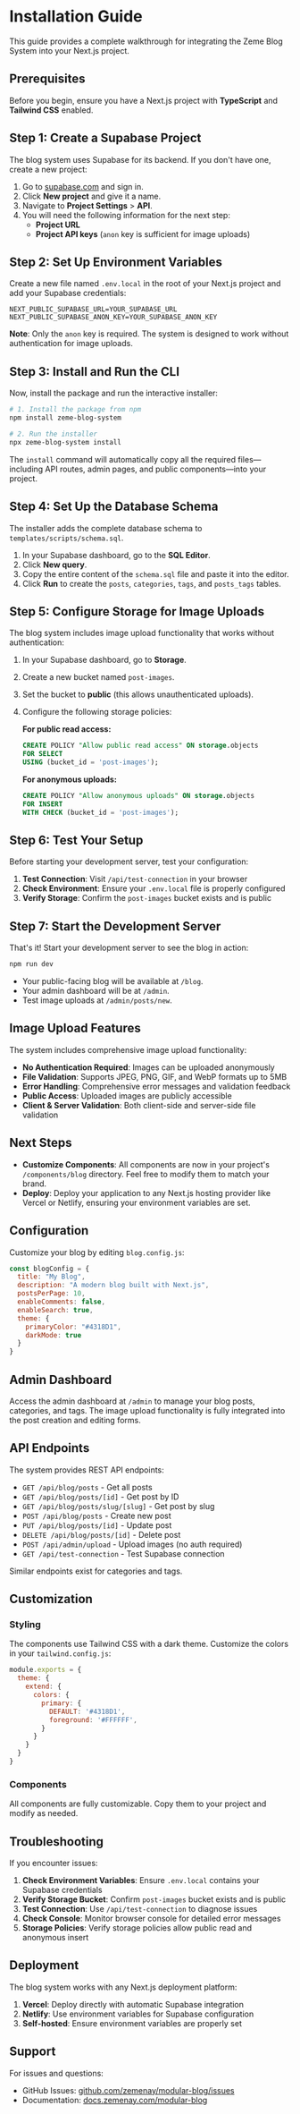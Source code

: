 # Installation Guide

This guide provides a complete walkthrough for integrating the Zeme Blog System into your Next.js project.

## Prerequisites

Before you begin, ensure you have a Next.js project with **TypeScript** and **Tailwind CSS** enabled.

## Step 1: Create a Supabase Project

The blog system uses Supabase for its backend. If you don't have one, create a new project:

1.  Go to [supabase.com](https://supabase.com/) and sign in.
2.  Click **New project** and give it a name.
3.  Navigate to **Project Settings** > **API**.
4.  You will need the following information for the next step:
    *   **Project URL**
    *   **Project API keys** (`anon` key is sufficient for image uploads)

## Step 2: Set Up Environment Variables

Create a new file named `.env.local` in the root of your Next.js project and add your Supabase credentials:

```env
NEXT_PUBLIC_SUPABASE_URL=YOUR_SUPABASE_URL
NEXT_PUBLIC_SUPABASE_ANON_KEY=YOUR_SUPABASE_ANON_KEY
```

**Note**: Only the `anon` key is required. The system is designed to work without authentication for image uploads.

## Step 3: Install and Run the CLI

Now, install the package and run the interactive installer:

```bash
# 1. Install the package from npm
npm install zeme-blog-system

# 2. Run the installer
npx zeme-blog-system install
```

The `install` command will automatically copy all the required files—including API routes, admin pages, and public components—into your project.

## Step 4: Set Up the Database Schema

The installer adds the complete database schema to `templates/scripts/schema.sql`.

1.  In your Supabase dashboard, go to the **SQL Editor**.
2.  Click **New query**.
3.  Copy the entire content of the `schema.sql` file and paste it into the editor.
4.  Click **Run** to create the `posts`, `categories`, `tags`, and `posts_tags` tables.

## Step 5: Configure Storage for Image Uploads

The blog system includes image upload functionality that works without authentication:

1.  In your Supabase dashboard, go to **Storage**.
2.  Create a new bucket named `post-images`.
3.  Set the bucket to **public** (this allows unauthenticated uploads).
4.  Configure the following storage policies:

    **For public read access:**
    ```sql
    CREATE POLICY "Allow public read access" ON storage.objects
    FOR SELECT
    USING (bucket_id = 'post-images');
    ```

    **For anonymous uploads:**
    ```sql
    CREATE POLICY "Allow anonymous uploads" ON storage.objects
    FOR INSERT
    WITH CHECK (bucket_id = 'post-images');
    ```

## Step 6: Test Your Setup

Before starting your development server, test your configuration:

1. **Test Connection**: Visit `/api/test-connection` in your browser
2. **Check Environment**: Ensure your `.env.local` file is properly configured
3. **Verify Storage**: Confirm the `post-images` bucket exists and is public

## Step 7: Start the Development Server

That's it! Start your development server to see the blog in action:

```bash
npm run dev
```

- Your public-facing blog will be available at `/blog`.
- Your admin dashboard will be at `/admin`.
- Test image uploads at `/admin/posts/new`.

## Image Upload Features

The system includes comprehensive image upload functionality:

- **No Authentication Required**: Images can be uploaded anonymously
- **File Validation**: Supports JPEG, PNG, GIF, and WebP formats up to 5MB
- **Error Handling**: Comprehensive error messages and validation feedback
- **Public Access**: Uploaded images are publicly accessible
- **Client & Server Validation**: Both client-side and server-side file validation

## Next Steps

- **Customize Components**: All components are now in your project's `/components/blog` directory. Feel free to modify them to match your brand.
- **Deploy**: Deploy your application to any Next.js hosting provider like Vercel or Netlify, ensuring your environment variables are set.

## Configuration

Customize your blog by editing `blog.config.js`:

```js
const blogConfig = {
  title: "My Blog",
  description: "A modern blog built with Next.js",
  postsPerPage: 10,
  enableComments: false,
  enableSearch: true,
  theme: {
    primaryColor: "#4318D1",
    darkMode: true
  }
}
```

## Admin Dashboard

Access the admin dashboard at `/admin` to manage your blog posts, categories, and tags. The image upload functionality is fully integrated into the post creation and editing forms.

## API Endpoints

The system provides REST API endpoints:

- `GET /api/blog/posts` - Get all posts
- `GET /api/blog/posts/[id]` - Get post by ID
- `GET /api/blog/posts/slug/[slug]` - Get post by slug
- `POST /api/blog/posts` - Create new post
- `PUT /api/blog/posts/[id]` - Update post
- `DELETE /api/blog/posts/[id]` - Delete post
- `POST /api/admin/upload` - Upload images (no auth required)
- `GET /api/test-connection` - Test Supabase connection

Similar endpoints exist for categories and tags.

## Customization

### Styling

The components use Tailwind CSS with a dark theme. Customize the colors in your `tailwind.config.js`:

```js
module.exports = {
  theme: {
    extend: {
      colors: {
        primary: {
          DEFAULT: '#4318D1',
          foreground: '#FFFFFF',
        }
      }
    }
  }
}
```

### Components

All components are fully customizable. Copy them to your project and modify as needed.

## Troubleshooting

If you encounter issues:

1. **Check Environment Variables**: Ensure `.env.local` contains your Supabase credentials
2. **Verify Storage Bucket**: Confirm `post-images` bucket exists and is public
3. **Test Connection**: Use `/api/test-connection` to diagnose issues
4. **Check Console**: Monitor browser console for detailed error messages
5. **Storage Policies**: Verify storage policies allow public read and anonymous insert

## Deployment

The blog system works with any Next.js deployment platform:

1. **Vercel**: Deploy directly with automatic Supabase integration
2. **Netlify**: Use environment variables for Supabase configuration
3. **Self-hosted**: Ensure environment variables are properly set

## Support

For issues and questions:

- GitHub Issues: [github.com/zemenay/modular-blog/issues](https://github.com/zemenay/modular-blog/issues)
- Documentation: [docs.zemenay.com/modular-blog](https://docs.zemenay.com/modular-blog)
